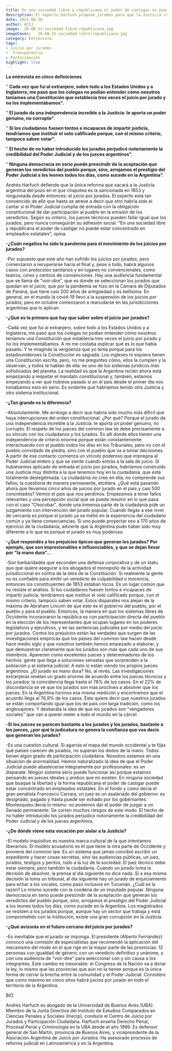 ```yaml
---
title: En una sociedad libre y republicana el poder de castigar no puede estar concentrado en empleados estatales
description: El experto Harfuch propone jurados para que la Justicia recupere credibilidad
date: 2021-08-26
author: ACIJ
image:  26-08-21-sociedad-libre-republicana.jpg
imageCover:   26-08-21-sociedad-libre-republicana.jpg
category: Entrevista
tags:
- Juicio por jurados
-  Transparencia
- Participación
highlight: true
---
```







**La entrevista en cinco definiciones**

&quot; **Cada vez que fui al extranjero, sobre todo a los Estados Unidos y a Inglaterra, me pasó que los colegas no podían entender cómo nosotros teníamos una Constitución que establecía tres veces el juicio por jurado y no los implementábamos&quot;.**

&quot; **El jurado da una independencia increíble a la Justicia: le aporta un poder genuino, no corrupto&quot;.**

&quot; **Si los ciudadanos fuesen tontos e incapaces de impartir justicia, tendríamos que instituir el voto calificado porque, con el mismo criterio, tampoco saben votar&quot;.**

&quot; **El hecho de no haber introducido los jurados perjudicó notoriamente la credibilidad del Poder Judicial y de los jueces argentinos&quot;.**

&quot; **Ninguna democracia en serio puede prescindir de la aceptación que generan los veredictos del pueblo porque, sino, arrojamos el prestigio del Poder Judicial a los leones todos los días, como sucede en la Argentina&quot;.**

Andrés Harfuch defiende que la única reforma que sacará a la Justicia argentina del pozo en el que chapotea es la sancionada en 1853 y ninguneada desde entonces: el juicio por jurados. El experto está tan convencido de ello que hasta se atreve a decir que otro habría sido el cantar si el Poder Judicial cumplía de entrada con la obligación constitucional de dar participación al pueblo en la emisión de los veredictos. Según su criterio, los jueces técnicos pueden fallar igual que los jurados, pero nunca conseguirán su adhesión social. &quot;En una sociedad libre y republicana el poder de castigar no puede estar concentrado en empleados estatales&quot;, opina.

**-¿Cuán negativa ha sido la pandemia para el movimiento de los juicios por jurados?**

-Por supuesto que este año han sufrido los juicios por jurados, pero comenzaron a recuperarse hacia el final y, pese a todo, habrá algunos casos con protocolos sanitarios y en lugares no convencionales, como teatros, cines y centros de convenciones. Hay una audiencia fundamental que se llama de &quot;voir-dire&quot;, que es donde se seleccionan los jurados que quedan en el juicio, que por la pandemia se hizo en la Cámara de Diputados de Paraná, que tiene casi 200 años de antigüedad y es bellísima. En general, en el mundo la covid-19 llevó a la suspensión de los juicios por jurados, pero en octubre comenzaron a reanudarse en las jurisdicciones argentinas que lo aplican.

**-¿Qué es lo primero que hay que saber sobre el juicio por jurados?**

-Cada vez que fui al extranjero, sobre todo a los Estados Unidos y a Inglaterra, me pasó que los colegas no podían entender cómo nosotros teníamos una Constitución que establecía tres veces el juicio por jurado y no los implementábamos. A mí me costaba explicar qué es lo que había pasado. Y te imaginás la vergüenza que yo tenía porque para los estadounidenses la Constitución es sagrada. Los ingleses ni siquiera tienen una Constitución escrita, pero, no me preguntes cómo, ellos la cumplen y la observan, y todos te hablan de ella: es uno de los sistemas jurídicos más sofisticados del planeta. La realidad es que la Argentina recién ahora está empezando a respetar el mandato constitucional y, también, estamos empezando a ver qué hubiese pasado si en el país desde el primer día nos tomábamos esto en serio. Es evidente que habríamos tenido otra Justicia y otro sistema institucional.

**-¿Tan grande es la diferencia?**

-Absolutamente. Me arriesgo a decir que habría sido mucho más difícil que haya interrupciones del orden constitucional. ¿Por qué? Porque el jurado da una independencia increíble a la Justicia: le aporta un poder genuino, no corrupto. El respeto de los jueces del common law se debe precisamente a su vínculo con los ciudadanos y los jurados. Es allí donde ellos tienen una independencia de criterio enorme porque están constantemente interactuando con el pueblo todos los días en los Tribunales, pero no con el pueblo convidado de piedra, sino con el pueblo que va a tomar decisiones. A partir de ese contacto comienza un vínculo poderoso que impregna al Poder Judicial entero y que se siente cuando entrás a la sala de juicio. Si hubiésemos aplicado de entrada el juicio por jurados, habríamos construido una Justicia muy distinta a la que tenemos hoy en la ciudadanía, que está totalmente deslegitimada. La ciudadanía no cree en ella; no comprende sus fallos; la cuestiona de manera permanente, etcétera. ¿Qué está pasando ahora que llevamos cinco años de juicios por jurado en el país y casi 500 concretados? Vemos el país que nos perdimos. Empezamos a tener fallos relevantes y una percepción social que se puede resumir en lo que pasa con el caso &quot;Chocobar&quot;, donde una inmensa parte de la ciudadanía pide un juzgamiento con intervención del jurado popular. Cuando llegás a ese nivel de cercanía es porque el jurado ya se metió en la experiencia del ciudadano común y ya tiene consecuencias. Si uno puede proyectar eso a 170 años de ejercicio de la ciudadanía, advierte que la Argentina pudo haber sido muy diferente a lo que es porque el jurado es muy poderoso.

**-¿Qué respondés a los prejuicios típicos que generan los jurados? Por ejemplo, que son impresionables e influenciables, y que se dejan llevar por &quot;la mano dura&quot;...**

-Son barbaridades que esconden una defensa corporativa y de un statu quo que quiere asegurar a los abogados el monopolio de la actividad jurisdiccional en contra de la letra de la Constitución. Si realmente la gente no es confiable para emitir un veredicto de culpabilidad o inocencia, entonces los constituyentes de 1853 estaban locos. Es un lugar común que no resiste el análisis. Si los ciudadanos fuesen tontos e incapaces de impartir justicia, tendríamos que instituir el voto calificado porque, con el mismo criterio, tampoco saben votar. Estos disparates nos alejan de la máxima de Abraham Lincoln de que este es el gobierno del pueblo, por el pueblo y para el pueblo. Entonces, la manera en que los sistemas libres de Occidente incorporaron la república es con participación directa del pueblo en la elección de los representantes que ocupan lugares en los poderes legislativos y ejecutivos, y en las sentencias judiciales por medio del juicio por jurados. Contra los prejuicios están las verdades que surgen de las investigaciones empíricas que los países del common law hacen desde hace medio siglo y que nosotros también hemos empezado a elaborar, y que demuestran claramente que los jurados son más que cada uno de sus miembros. Aparecen como excelentes jueces y determinadores de los hechos: gente que llega a soluciones sensatas que sorprenden a la población y al sistema judicial. A esto lo están viendo los propios jueces argentinos. ¿El jurado es mano dura? No, al revés. Las investigaciones extranjeras revelan un grado enorme de acuerdo entre los jueces técnicos y los jurados: la coincidencia llega hasta el 78% de los casos. En el 22% de discordancia se ve que los jurados son más proclives a absolver que los jueces. En la Argentina hicimos esa misma medición y encontramos que el acuerdo llega al 76,9% de los casos. Esto quiere decir que nuestros jurados se están comportando igual que los de país con larga tradición, como los anglosajones. Y desbarata la idea de que los jurados son &quot;vengadores sociales&quot; que van a querer meter a todo el mundo en la cárcel.

**-Si los jueces se parecen bastante a los jurados y los jurados, bastante a los jueces, ¿por qué la judicatura no genera la confianza que vos decís que generan los jurados?**

-Es una cuestión cultural. Si agarrás el mapa del mundo occidental y te fijás qué países carecen de jurados, no superan los dedos de la mano. Todos tienen algún grado de participación ciudadana. Nosotros estamos en una situación de anormalidad. Hemos naturalizado la idea de que el Poder Judicial puede abastecerse íntegramente por profesionales: es un disparate. Ningún sistema serio puede funcionar así porque estamos pensando en jueces ideales y probos que no existen. En ninguna sociedad que busque la libertad y la forma republicana el poder de castigar puede estar concentrado en empleados estatales. En el fondo y como decía el gran penalista Francesco Carrara, un juez es un asalariado del gobierno: es designado, pagado y hasta puede ser echado por los gobernantes. Montesquieu decía lo mismo: no podemos dar el poder de juzgar a un Senado permanente. Se corren muchos riesgos de este modo. El hecho de no haber introducido los jurados perjudicó notoriamente la credibilidad del Poder Judicial y de los jueces argentinos.

**-¿De dónde viene esta vocación por aislar a la Justicia?**

-El modelo inquisitivo es nuestra marca cultural de la que intentamos liberarnos. El modelo acusatorio es el que tiene la otra parte de Occidente y proviene del common law. Es un sistema que jamás concibió escribir un expediente y hacer cosas secretas, sino las audiencias públicas, un juez, jurados, testigos y peritos, todo a la luz de la sociedad. El juez técnico debe estar siempre, pero también la ciudadanía. Cuando un jurado toma la decisión de absolver, la prensa al día siguiente no dice nada. Si a esa misma decisión la toma un tribunal, al día siguiente hay un jurado de enjuiciamiento para echar a los vocales, como pasó inclusive en Tucumán. ¿Cuál es la razón? Lo mismo sucede con la condena de un imputado popular. Ninguna democracia en serio puede prescindir de la aceptación que generan los veredictos del pueblo porque, sino, arrojamos el prestigio del Poder Judicial a los leones todos los días, como sucede en la Argentina. Los magistrados se resisten a los jurados porque, aunque hay un sector que trabaja y está comprometido con la institución, existe una gran corrupción en la Justicia.

**-¿Qué avizorás en el futuro cercano del juicio por jurados?**

-Es inevitable que el jurado se imponga. El presidente (Alberto Fernández) convocó una comisión de especialistas que recomendó la aplicación del mecanismo del modo en el que rige en la mayor parte de las provincias: 12 personas con igualdad de género; con un veredicto definitivo y unánime, y con una audiencia de &quot;voir-dire&quot; para seleccionar con y sin causa a los integrantes. Este cambio es inexorable: el Congreso de la Nación va a dictar la ley, lo mismo que las provincias que aún no la tienen porque es la única forma de cerrar la brecha entre la comunidad y el Poder Judicial. Considero que como máximo en cinco años habrá juicios por jurado en todo el territorio de la Argentina.

BIO

Andrés Harfuch es abogado de la Universidad de Buenos Aires (UBA). Miembro de la Junta Directiva del Instituto de Estudios Comparados en Ciencias Penales y Sociales (Inecip), conduce el Centro de Juicio por Jurados y Participación Ciudadana. Harfuch enseña Derecho Penal, Procesal Penal y Criminología en la UBA desde el año 1999. Es defensor general de San Martín, provincia de Buenos Aires, y vicepresidente de la Asociación Argentina de Juicio por Jurados. Ha asesorado procesos de reforma judicial en Latinoamérica y en la Argentina.
